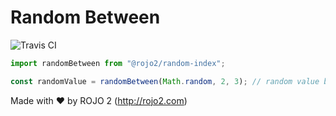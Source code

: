 # Random Between
![Travis CI](https://travis-ci.org/rojo2/random-index.svg?branch=master)

```javascript
import randomBetween from "@rojo2/random-index";

const randomValue = randomBetween(Math.random, 2, 3); // random value between 2 and 3
```

Made with :heart: by ROJO 2 (http://rojo2.com)
